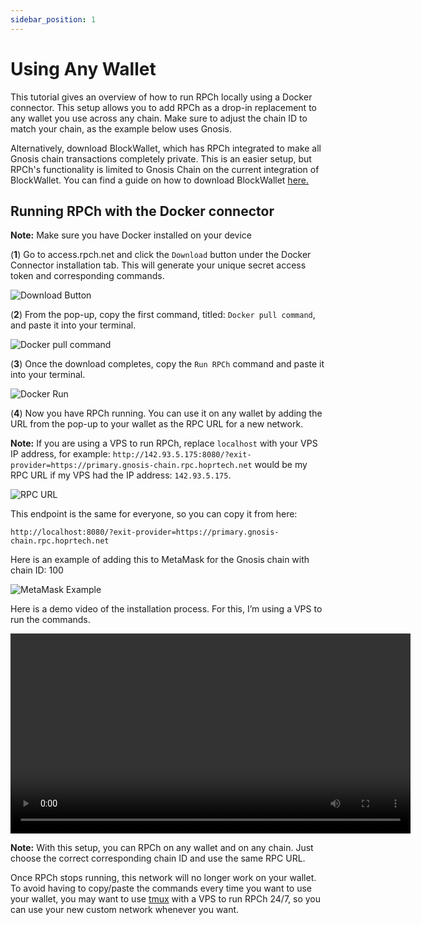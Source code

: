 ```yaml
---
sidebar_position: 1
---
```


# Using Any Wallet

This tutorial gives an overview of how to run RPCh locally using a Docker connector. This setup allows you to add RPCh as a drop-in replacement to any wallet you use across any chain. Make sure to adjust the chain ID to match your chain, as the example below uses Gnosis.

Alternatively, download BlockWallet, which has RPCh integrated to make all Gnosis chain transactions completely private. This is an easier setup, but RPCh's functionality is limited to Gnosis Chain on the current integration of BlockWallet. You can find a guide on how to download BlockWallet [here.](./Running-RPCh-on-block-wallet.md)
## Running RPCh with the Docker connector

**Note:** Make sure you have Docker installed on your device

(**1**) Go to access.rpch.net and click the `Download` button under the Docker Connector installation tab. This will generate your unique secret access token and corresponding commands.

![Download Button](/img/Download_button.png)

(**2**) From the pop-up, copy the first command, titled: `Docker pull command`,  and paste it into your terminal. 

![Docker pull command](/img/First_command.png)

(**3**) Once the download completes, copy the `Run RPCh` command and paste it into your terminal. 

![Docker Run](/img/Run_RPCh_command2.png)

(**4**) Now you have RPCh running. You can use it on any wallet by adding the URL from the pop-up to your wallet as the RPC URL for a new network. 

**Note:** If you are using a VPS to run RPCh, replace `localhost` with your VPS IP address, for example: `http://142.93.5.175:8080/?exit-provider=https://primary.gnosis-chain.rpc.hoprtech.net` would be my RPC URL if my VPS had the IP address: `142.93.5.175`.

![RPC URL](/img/RPC_URL.png)

This endpoint is the same for everyone, so you can copy it from here:

```
http://localhost:8080/?exit-provider=https://primary.gnosis-chain.rpc.hoprtech.net
```

Here is an example of adding this to MetaMask for the Gnosis chain with chain ID: 100

![MetaMask Example](/img/MetaMask_example2.png)

Here is a demo video of the installation process. For this, I’m using a VPS to run the commands.

<p align="center" style={{"marginRight": "100px", "marginTop": "10px", "marginBottom": "10px"}}>
    <video width="640" frameborder="0" allow="autoplay; fullscreen" allowfullscreen controls >
    <source src="/video/Docker_Connector_Demo.mp4" type="video/mp4"/>
    </video>
</p>

**Note:** With this setup, you can RPCh on any wallet and on any chain. Just choose the correct corresponding chain ID and use the same RPC URL.

Once RPCh stops running, this network will no longer work on your wallet. To avoid having to copy/paste the commands every time you want to use your wallet, you may want to use [tmux](https://linuxize.com/post/getting-started-with-tmux/) with a VPS to run RPCh 24/7, so you can use your new custom network whenever you want. 
